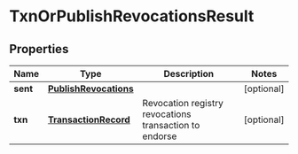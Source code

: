 

# TxnOrPublishRevocationsResult


## Properties

Name | Type | Description | Notes
------------ | ------------- | ------------- | -------------
**sent** | [**PublishRevocations**](PublishRevocations.md) |  |  [optional]
**txn** | [**TransactionRecord**](TransactionRecord.md) | Revocation registry revocations transaction to endorse |  [optional]



